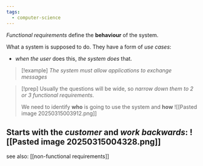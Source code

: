```yaml
---
tags:
  - computer-science
---
```

*Functional requirements* define the **behaviour** of the system.

What a system is supposed to do. They have a form of *use cases*:
- *when the user* does this, *the system does* that.

>[!example]
>*The system must allow applications to exchange messages*

>[!prep]
> Usually the questions will be wide, so *narrow down them to 2 or 3 functional requirements*.
>
> We need to identify **who** is going to use the system and **how**
>![[Pasted image 20250315003912.png]]

Starts with the *customer* and *work backwards*:
![[Pasted image 20250315004328.png]]
---

see also: [[non-functional requirements]]